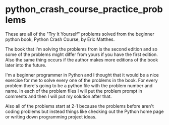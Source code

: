 # python_crash_course_practice_problems
These are all of the "Try It Yourself" problems solved from the beginner python book, Python Crash Course, by Eric Matthes.

The book that I'm solving the problems from is the second edition and so some of the problems might differ from yours if you have the first edition. Also the same thing occurs if the author makes more editions of the book later into the future.

I'm a beginner programmer in Python and I thought that it would be a nice exercise for me to solve every one of the problems in the book. For every problem there's going to be a python file with the problem number and name. In each of the problem files I will put the problem prompt in comments and then I will put my solution after that.

Also all of the problems start at 2-1 because the problems before aren't coding problems but instead things like checking out the Python home page or writing down programming project ideas.
